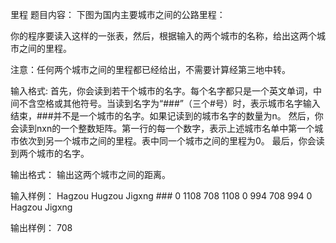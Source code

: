里程
题目内容：
下图为国内主要城市之间的公路里程：



你的程序要读入这样的一张表，然后，根据输入的两个城市的名称，给出这两个城市之间的里程。

注意：任何两个城市之间的里程都已经给出，不需要计算经第三地中转。

输入格式:
首先，你会读到若干个城市的名字。每个名字都只是一个英文单词，中间不含空格或其他符号。当读到名字为“###”（三个#号）时，表示城市名字输入结束，###并不是一个城市的名字。如果记读到的城市名字的数量为n。
然后，你会读到nxn的一个整数矩阵。第一行的每一个数字，表示上述城市名单中第一个城市依次到另一个城市之间的里程。表中同一个城市之间的里程为0。
最后，你会读到两个城市的名字。

输出格式：
输出这两个城市之间的距离。

输入样例：
Hagzou	Hugzou	Jigxng    ###
0	1108	708
1108	0	994
708	994	0
Hagzou    Jigxng

输出样例：
708